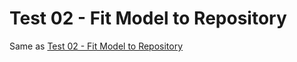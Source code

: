 # Test 02 - Fit Model to Repository

Same as [Test 02 - Fit Model to Repository](../External%20Silent%20Run/Test%2002%20-%20Fit%20Model%20to%20Repository.md)
